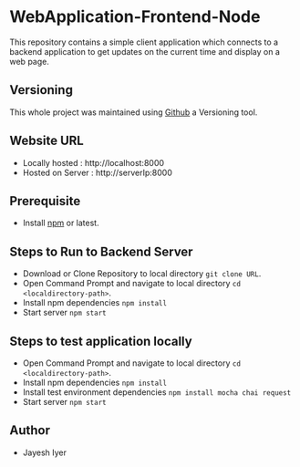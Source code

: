 # WebApplication-Frontend-Node
This repository contains a simple client application which connects to a backend application to get updates on the current time and display on a web page.

## Versioning 
This whole project was maintained using [Github](https://github.com/) a Versioning tool.

## Website URL
 * Locally hosted : http://localhost:8000
 * Hosted on Server : http://serverIp:8000
  
## Prerequisite
 * Install [npm](https://www.npmjs.com/get-npm) or latest.
 
## Steps to Run to Backend Server
 * Download or Clone Repository to local directory `git clone URL`.
 * Open Command Prompt and navigate to local directory `cd <localdirectory-path>`.
 * Install npm dependencies `npm install`
 * Start server `npm start`

## Steps to test application locally
 * Open Command Prompt and navigate to local directory `cd <localdirectory-path>`.
 * Install npm dependencies `npm install`
 * Install test environment dependencies `npm install mocha chai request`
 * Start server `npm start`

##  Author
- Jayesh Iyer